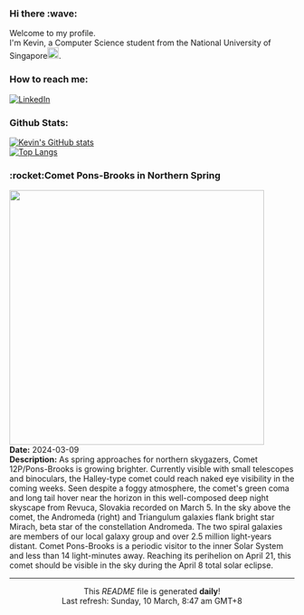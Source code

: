 <h3>Hi there :wave:</h3>

Welcome to my profile.   
I'm Kevin, a Computer Science student from the National University of Singapore<img src="https://img.icons8.com/color/96/000000/singapore-circular.png" width="20px"/>.</p>

<h3>How to reach me: </h3>
<a href="https://www.linkedin.com/in/kevin-foong/"><img alt="LinkedIn" src="https://img.shields.io/badge/linkedin-%230077B5.svg?&style=for-the-badge&logo=linkedin&logoColor=white" /></a> 

<h3>Github Stats: </h3> 

[![Kevin's GitHub stats](https://github-readme-stats.vercel.app/api?username=kevin9foong&theme=tokyonight)](https://github.com/anuraghazra/github-readme-stats) <br/>
[![Top Langs](https://github-readme-stats.vercel.app/api/top-langs/?username=kevin9foong&layout=compact&theme=tokyonight)](https://github.com/anuraghazra/github-readme-stats)

<h3>:rocket:Comet Pons-Brooks in Northern Spring</h3> 
<img width="450" src="https:&#x2F;&#x2F;apod.nasa.gov&#x2F;apod&#x2F;image&#x2F;2403&#x2F;2024_03_05_Pons-Brooks_Revuca_1500px.png" /><br/>
<b>Date:</b> 2024-03-09<br/>
<b>Description:</b> As spring approaches for northern skygazers, Comet 12P&#x2F;Pons-Brooks is growing brighter. Currently visible with small telescopes and binoculars, the Halley-type comet could reach naked eye visibility in the coming weeks. Seen despite a foggy atmosphere, the comet&#39;s green coma and long tail hover near the horizon in this well-composed deep night skyscape from Revuca, Slovakia recorded on March 5. In the sky above the comet, the Andromeda (right) and Triangulum galaxies flank bright star Mirach, beta star of the constellation Andromeda. The two spiral galaxies are members of our local galaxy group and over 2.5 million light-years distant. Comet Pons-Brooks is a periodic visitor to the inner Solar System and less than 14 light-minutes away. Reaching its perihelion on April 21, this comet should be visible in the sky during the April 8 total solar eclipse.<br/>

------------
<p align="center">This <i>README</i> file is generated <b>daily</b>!</br>
Last refresh: Sunday, 10 March, 8:47 am GMT+8<br />